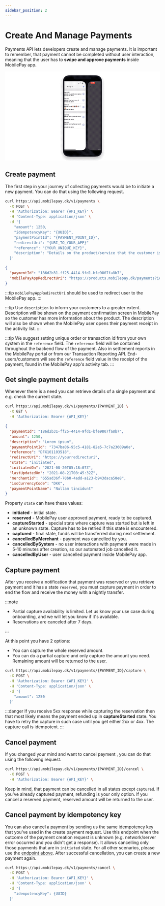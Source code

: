 ```yaml
---
sidebar_position: 2
---
```


# Create And Manage Payments

Payments API lets developers create and manage payments. It is important to remember, that payment cannot be completed without user interaction, meaning that the user has to **swipe and approve payments** inside MobilePay app.

![User confirmation](/img/create-payment-app.gif)

## Create payment

The first step in your journey of collecting payments would be to initiate a new payment. You can do that using the following request.

```bash title="Create payment"
curl https://api.mobilepay.dk/v1/payments \
  -X POST \
  -H 'Authorization: Bearer {API_KEY}' \
  -H 'Content-Type: application/json' \
  -d '{
    "amount": 1250,
    "idempotencyKey": "{UUID}",
    "paymentPointId": "{PAYMENT_POINT_ID}",
    "redirectUri": "{URI_TO_YOUR_APP}"
    "reference": "{YOUR_UNIQUE_KEY}",
    "description": "Details on the product/service that the customer is buying"
  }'
```

```json title="Response JSON example"
{
  "paymentId": "186d2b31-ff25-4414-9fd1-bfe9807fa8b7",
  "mobilePayAppRedirectUri": "https://products.mobilepay.dk/payments?id=c63bb028-7491-47df-88b6-c384597d7af8&payment_point_id=96769d52-2b8c-41e3-9e31-c92b927c93ae"
}
```

:::tip
`mobilePayAppRedirectUri` should be used to redirect user to the MobilePay app.
:::

:::tip
Use `description` to inform your customers to a greater extent. Description will be shown on the payment confirmation screen in MobilePay so the customer has more information about the product. The description will also be shown when the MobilePay user opens their payment receipt in the activity list.
:::

:::tip
We suggest setting unique order or transaction id from your own system in the `reference` field. The `reference` field will be contained throughout the backend flow of the payment. Also in settlement reports in the MobilePay portal or from our Transaction Reporting API. End-users/customers will see the `reference` field value in the receipt of the payment, found in the MobilePay app's activity tab.
:::

## Get single payment details

Whenever there is a need you can retrieve details of a single payment and e.g. check the current state.

```bash title="Retrieve payment"
curl https://api.mobilepay.dk/v1/payments/{PAYMENT_ID} \
  -X GET \
  -H 'Authorization: Bearer {API_KEY}'
```

```json title="Response JSON example"
{
  "paymentId": "186d2b31-ff25-4414-9fd1-bfe9807fa8b7",
  "amount": 1250,
  "description": "Lorem ipsum",
  "paymentPointId": "7347ba06-95c5-4181-82e5-7c7a23609a0e",
  "reference": "DFX101103518",
  "redirectUri": "https://yourredirecturi",
  "state": "initiated",
  "initiatedOn": "2021-08-20T05:18:07Z",
  "lastUpdatedOn": "2021-08-21T08:45:32Z",
  "merchantId": "655ad36f-70b0-4add-a123-b943daca50e8",
  "isoCurrencyCode": "DKK",
  "paymentPointName": "Nullam tincidunt"
}
```

Property `state` can have these values:

- **initiated** - initial state.
- **reserved** - MobilePay user approved payment, ready to be captured.
- **captureStarted** - special state where capture was started but is left in an unknown state. Capture has to be retried if this state is encountered.
- **captured** - final state, funds will be transferred during next settlement.
- **cancelledByMerchant** - payment was cancelled by you.
- **cancelledBySystem** - no user interactions with payment were made in 5-10 minutes after creation, so our automated job cancelled it.
- **cancelledByUser** - user cancelled payment inside MobilePay app.

<!---
## Get all payments

There's also a possibility to list all your payments in pages. Multiple searching criteria can be used as query parameters.

```bash title="List payments"
curl https://api.mobilepay.dk/v1/payments \
  -X GET \
  -H 'Authorization: Bearer {API_KEY}'
```

```json title="Response JSON example"
{
  "pageSize": 1,
  "nextPageNumber": 2,
  "payments": [
    {
      "paymentId": "186d2b31-ff25-4414-9fd1-bfe9807fa8b7",
      "amount": 1250,
      "description": "Lorem ipsum",
      "paymentPointId": "7347ba06-95c5-4181-82e5-7c7a23609a0e",
      "reference": "DFX101103518",
      "redirectUri": "https://yourredirecturi",
      "state": "initiated",
      "initiatedOn": "2021-08-20T05:18:07Z",
      "lastUpdatedOn": "2021-08-21T08:45:32Z",
      "merchantId": "655ad36f-70b0-4add-a123-b943daca50e8",
      "isoCurrencyCode": "DKK",
      "paymentPointName": "Nullam tincidunt"
    }
  ]
}
```
--->
## Capture payment

After you receive a notification that payment was reserved or you retrieve payment and it has a state `reserved`, you must capture payment in order to end the flow and receive the money with a nightly transfer.

:::note

- Partial capture availability is limited. Let us know your use case during onboarding, and we will let you know if it's available.
- Reservations are canceled after 7 days.

:::

At this point you have 2 options:

- You can capture the whole reserved amount.
- You can do a partial capture and only capture the amount you need. Remaining amount will be returned to the user.

```bash title="Capture payment"
curl https://api.mobilepay.dk/v1/payments/{PAYMENT_ID}/capture \
  -X POST \
  -H 'Authorization: Bearer {API_KEY}' \
  -H 'Content-Type: application/json' \
  -d '{
    "amount": 1250
  }'
```

:::danger
If you receive 5xx response while capturing the reservation then that most likely means the payment ended up in **captureStarted** state. You have to retry the capture in such case until you get either 2xx or 4xx. The capture call is idempotent.
:::

## Cancel payment

If you changed your mind and want to cancel payment , you can do that using the following request.

```bash title="Cancel payment"
curl https://api.mobilepay.dk/v1/payments/{PAYMENT_ID}/cancel \
  -X POST \
  -H 'Authorization: Bearer {API_KEY}' \
```

Keep in mind, that payment can be cancelled in all states except `captured`. If you've already captured payment, refunding is your only option.
If you cancel a reserved payment, reserved amount will be returned to the user.

## Cancel payment by idempotency key

You can also cancel a payment by sending us the same idempotency key that you've used in the create payment request.
Use this endpoint when the outcome of the payment creation request is unknown (e.g. network/server error occurred and you didn't get a response). It allows cancelling only those payments that are in `initiated` state. For all other scenarios, please use the [endpoint above](#cancel-payment).
After successful cancellation, you can create a new payment again.

```bash title="Capture payment"
curl https://api.mobilepay.dk/v1/payments/cancel \
  -X POST \
  -H 'Authorization: Bearer {API_KEY}' \
  -H 'Content-Type: application/json' \
  -d '{
    "idempotencyKey": {UUID}
  }'
```
